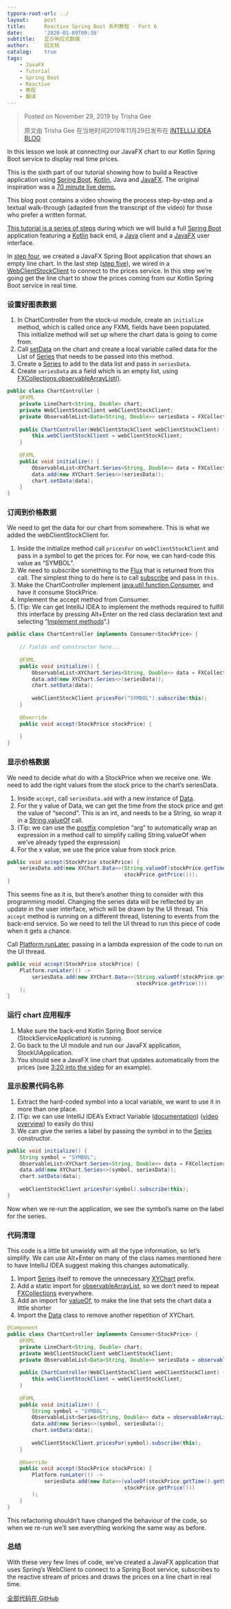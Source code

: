 ```yaml
---
typora-root-url: ../
layout:     post
title:      Reactive Spring Boot 系列教程 - Part 6
date:       '2020-01-09T09:38'
subtitle:   显示响应式数据
author:     招文桃
catalog:    true
tags:
    - JavaFX
    - Tutorial
    - Spring Boot
    - Reactive
    - 教程
    - 翻译
---
```


> Posted on November 29, 2019 by Trisha Gee
>
> 原文由 Trisha Gee 在当地时间2019年11月29日发布在 [INTELLIJ IDEA BLOG](https://blog.jetbrains.com/idea/2019/11/tutorial-reactive-spring-boot-displaying-reactive-data/)



In this lesson we look at connecting our JavaFX chart to our Kotlin Spring Boot service to display real time prices.

This is the sixth part of our tutorial showing how to build a Reactive application using [Spring Boot](https://spring.io/projects/spring-boot), [Kotlin](https://kotlinlang.org/), Java and [JavaFX](https://openjfx.io/). The original inspiration was a [70 minute live demo.](https://blog.jetbrains.com/idea/2019/10/fully-reactive-spring-kotlin-and-javafx-playing-together/)

This blog post contains a video showing the process step-by-step and a textual walk-through (adapted from the transcript of the video) for those who prefer a written format.

<!--more-->

[This tutorial is a series of steps](https://blog.jetbrains.com/idea/tag/tutorial-reactive-spring/) during which we will build a full [Spring Boot](https://spring.io/projects/spring-boot) application featuring a [Kotlin](https://kotlinlang.org/) back end, a [Java](https://jdk.java.net/13/) client and a [JavaFX](https://openjfx.io/) user interface.

In [step four](https://blog.jetbrains.com/idea/2019/11/tutorial-reactive-spring-boot-a-javafx-line-chart/), we created a JavaFX Spring Boot application that shows an empty line chart. In the last step ([step five](http://blog.jetbrains.com/idea/2019/11/tutorial-reactive-spring-boot-auto-configuration-for-shared-beans)), we wired in a [WebClientStockClient](https://github.com/trishagee/s1p-stocks-ui/blob/master/client/src/main/java/com/mechanitis/demo/client/WebClientStockClient.java) to connect to the prices service. In this step we’re going get the line chart to show the prices coming from our Kotlin Spring Boot service in real time.

### 设置好图表数据

1. In ChartController from the stock-ui module, create an `initialize` method, which is called once any FXML fields have been populated. This initialize method will set up where the chart data is going to come from.
2. Call [setData](https://openjfx.io/javadoc/11/javafx.controls/javafx/scene/chart/XYChart.html#setData(javafx.collections.ObservableList)) on the chart and create a local variable called data for the List of [Series](https://openjfx.io/javadoc/12/javafx.controls/javafx/scene/chart/XYChart.Series.html) that needs to be passed into this method.
3. Create a [Series](https://openjfx.io/javadoc/12/javafx.controls/javafx/scene/chart/XYChart.Series.html) to add to the data list and pass in `seriesData`.
4. Create `seriesData` as a field which is an empty list, using [FXCollections.observableArrayList()](https://openjfx.io/javadoc/11/javafx.base/javafx/collections/FXCollections.html#observableArrayList()).

```java
public class ChartController {
    @FXML
    private LineChart<String, Double> chart;
    private WebClientStockClient webClientStockClient;
    private ObservableList<Data<String, Double>> seriesData = FXCollections.observableArrayList();
 
    public ChartController(WebClientStockClient webClientStockClient) {
        this.webClientStockClient = webClientStockClient;
    }
 
    @FXML
    public void initialize() {
        ObservableList<XYChart.Series<String, Double>> data = FXCollections.observableArrayList();
        data.add(new XYChart.Series<>(seriesData));
        chart.setData(data);
    }
}
```

### 订阅到价格数据

We need to get the data for our chart from somewhere. This is what we added the webClientStockClient for.

1. Inside the initialize method call `pricesFor` on `webClientStockClient` and pass in a symbol to get the prices for. For now, we can hard-code this value as “SYMBOL”.
2. We need to subscribe something to the [Flux](https://projectreactor.io/docs/core/release/api/reactor/core/publisher/Flux.html) that is returned from this call.  The simplest thing to do here is to call [subscribe](https://projectreactor.io/docs/core/release/api/reactor/core/publisher/Flux.html#subscribe-java.util.function.Consumer-) and pass in `this`.
3. Make the ChartController implement [java.util.function.Consumer](https://docs.oracle.com/javase/8/docs/api/java/util/function/Consumer.html), and have it consume StockPrice.
4. Implement the accept method from Consumer.
5. (Tip: We can get IntelliJ IDEA to implement the methods required to fulfill this interface by pressing Alt+Enter on the red class declaration text and selecting “[Implement methods](https://www.jetbrains.com/help/idea/implementing-methods-of-an-interface.html)“.)

```java
public class ChartController implements Consumer<StockPrice> {
 
    // fields and constructor here...
 
    @FXML
    public void initialize() {
        ObservableList<XYChart.Series<String, Double>> data = FXCollections.observableArrayList();
        data.add(new XYChart.Series<>(seriesData));
        chart.setData(data);
 
        webClientStockClient.pricesFor("SYMBOL").subscribe(this);
    }
 
    @Override
    public void accept(StockPrice stockPrice) {
        
    }
}
```

### 显示价格数据

We need to decide what do with a StockPrice when we receive one. We need to add the right values from the stock price to the chart’s seriesData.

1. Inside `accept`, call `seriesData.add` with a new instance of [Data](https://openjfx.io/javadoc/11/javafx.controls/javafx/scene/chart/XYChart.Data.html).
2. For the y value of Data, we can get the time from the stock price and get the value of “second”. This is an int, and needs to be a String, so wrap it in a [String.valueOf](https://docs.oracle.com/en/java/javase/11/docs/api/java.base/java/lang/String.html#valueOf(int)) call.
3. (Tip: we can use the [postfix](https://www.jetbrains.com/help/idea/settings-postfix-completion.html) completion “arg” to automatically wrap an expression in a method call to simplify calling String.valueOf when we’ve already typed the expression)
4. For the x value, we use the price value from stock price.

```java
public void accept(StockPrice stockPrice) {
    seriesData.add(new XYChart.Data<>(String.valueOf(stockPrice.getTime().getSecond()),
                                      stockPrice.getPrice()));
}
```

This seems fine as it is, but there’s another thing to consider with this programming model. Changing the series data will be reflected by an update in the user interface, which will be drawn by the UI thread. This `accept` method is running on a different thread, listening to events from the back-end service. So we need to tell the UI thread to run this piece of code when it gets a chance.

Call [Platform.runLater](https://openjfx.io/javadoc/12/javafx.graphics/javafx/application/Platform.html#runLater(java.lang.Runnable)), passing in a lambda expression of the code to run on the UI thread.

```java
public void accept(StockPrice stockPrice) {
    Platform.runLater(() -> 
        seriesData.add(new XYChart.Data<>(String.valueOf(stockPrice.getTime().getSecond()),
                                          stockPrice.getPrice()))
    );
}
```



### 运行 chart 应用程序

1. Make sure the back-end Kotlin Spring Boot service (StockServiceApplication) is running.
2. Go back to the UI module and run our JavaFX application, StockUiApplication.
3. You should see a JavaFX line chart that updates automatically from the prices (see [3:20 into the video](https://youtu.be/OMuqIykUh5w?t=201) for an example).

### 显示股票代码名称

1. Extract the hard-coded symbol into a local variable, we want to use it in more than one place.
2. (Tip: we can use IntelliJ IDEA’s Extract Variable ([documentation](https://www.jetbrains.com/help/idea/extract-variable.html)) ([video overview](https://youtu.be/W_IiuORF16E)) to easily do this)
3. We can give the series a label by passing the symbol in to the [Series](https://openjfx.io/javadoc/12/javafx.controls/javafx/scene/chart/XYChart.Series.html#(java.lang.String,javafx.collections.ObservableList)) constructor.

```java
public void initialize() {
    String symbol = "SYMBOL";
    ObservableList<XYChart.Series<String, Double>> data = FXCollections.observableArrayList();
    data.add(new XYChart.Series<>(symbol, seriesData));
    chart.setData(data);
 
    webClientStockClient.pricesFor(symbol).subscribe(this);
}
```

Now when we re-run the application, we see the symbol’s name on the label for the series.

### 代码清理

This code is a little bit unwieldy with all the type information, so let’s simplify. We can use Alt+Enter on many of the class names mentioned here to have IntelliJ IDEA suggest making this changes automatically.

1. Import [Series](https://openjfx.io/javadoc/12/javafx.controls/javafx/scene/chart/XYChart.Series.html) itself to remove the unnecessary [XYChart](https://openjfx.io/javadoc/12/javafx.controls/javafx/scene/chart/XYChart.html) prefix.
2. Add a static import for [observableArrayList](https://openjfx.io/javadoc/12/javafx.base/javafx/collections/FXCollections.html#observableArrayList(E...)), so we don’t need to repeat [FXCollections](https://openjfx.io/javadoc/12/javafx.base/javafx/collections/FXCollections.html) everywhere.
3. Add an import for [valueOf](https://docs.oracle.com/javase/8/docs/api/java/lang/String.html#valueOf-int-), to make the line that sets the chart data a little shorter
4. Import the [Data](https://openjfx.io/javadoc/12/javafx.controls/javafx/scene/chart/XYChart.Data.html) class to remove another repetition of XYChart.

```java
@Component
public class ChartController implements Consumer<StockPrice> {
    @FXML
    private LineChart<String, Double> chart;
    private WebClientStockClient webClientStockClient;
    private ObservableList<Data<String, Double>> seriesData = observableArrayList();
 
    public ChartController(WebClientStockClient webClientStockClient) {
        this.webClientStockClient = webClientStockClient;
    }
 
    @FXML
    public void initialize() {
        String symbol = "SYMBOL";
        ObservableList<Series<String, Double>> data = observableArrayList();
        data.add(new Series<>(symbol, seriesData));
        chart.setData(data);
 
        webClientStockClient.pricesFor(symbol).subscribe(this);
    }
 
    @Override
    public void accept(StockPrice stockPrice) {
        Platform.runLater(() ->
            seriesData.add(new Data<>(valueOf(stockPrice.getTime().getSecond()),
                                      stockPrice.getPrice()))
        );
    }
}
```

This refactoring shouldn’t have changed the behaviour of the code, so when we re-run we’ll see everything working the same way as before.

### 总结

With these very few lines of code, we’ve created a JavaFX application that uses Spring’s WebClient to connect to a Spring Boot service, subscribes to the reactive stream of prices and draws the prices on a line chart in real time.

[全部代码在 GitHub](https://github.com/zwt-io/rsb/)























